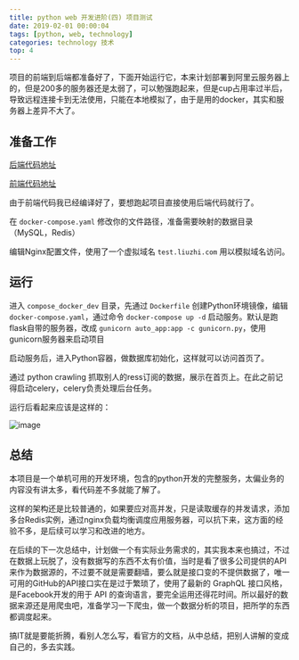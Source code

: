 ```yaml
---
title: python web 开发进阶(四) 项目测试
date: 2019-02-01 00:00:04
tags: [python, web, technology]
categories: technology 技术
top: 4
---
```


项目的前端到后端都准备好了，下面开始运行它，本来计划部署到阿里云服务器上的，但是200多的服务器还是太弱了，可以勉强跑起来，但是cup占用率过半后，导致远程连接卡到无法使用，只能在本地模拟了，由于是用的docker，其实和服务器上差异不大了。

<!-- more -->

## 准备工作

[后端代码地址](https://github.com/VanLiuZhi/flask_starlight.git)

[前端代码地址](https://github.com/VanLiuZhi/element_UI_Web.git)

由于前端代码我已经编译好了，要想跑起项目直接使用后端代码就行了。

在 `docker-compose.yaml` 修改你的文件路径，准备需要映射的数据目录（MySQL，Redis）

编辑Nginx配置文件，使用了一个虚拟域名 `test.liuzhi.com` 用以模拟域名访问。

## 运行

进入 `compose_docker_dev` 目录，先通过 `Dockerfile` 创建Python环境镜像，编辑 `docker-compose.yaml`，通过命令 `docker-compose up -d` 启动服务。默认是跑flask自带的服务器，改成 `gunicorn auto_app:app -c gunicorn.py`，使用gunicorn服务器来启动项目

启动服务后，进入Python容器，做数据库初始化，这样就可以访问首页了。

通过 python crawling 抓取别人的ress订阅的数据，展示在首页上。在此之前记得启动celery，celery负责处理后台任务。

运行后看起来应该是这样的：

![image](/images/Blog/python-advanced-04/2019-02-12-22.14.27.png)

## 总结

本项目是一个单机可用的开发环境，包含的python开发的完整服务，太偏业务的内容没有讲太多，看代码差不多就能了解了。

这样的架构还是比较普通的，如果要应对高并发，只是读取缓存的并发请求，添加多台Redis实例，通过nginx负载均衡调度应用服务器，可以抗下来，这方面的经验不多，是后续可以学习和改进的地方。

在后续的下一次总结中，计划做一个有实际业务需求的，其实我本来也搞过，不过在数据上玩脱了，没有数据写的东西不太有价值，当时是看了很多公司提供的API来作为数据源的，不过要不就是需要翻墙，要么就是接口变的不提供数据了，唯一可用的GitHub的API接口实在是过于繁琐了，使用了最新的 GraphQL 接口风格，是Facebook开发的用于 API 的查询语言，要完全运用还得花时间。所以最好的数据来源还是用爬虫吧，准备学习一下爬虫，做一个数据分析的项目，把所学的东西都调度起来。

搞IT就是要能折腾，看别人怎么写，看官方的文档，从中总结，把别人讲解的变成自己的，多去实践。
